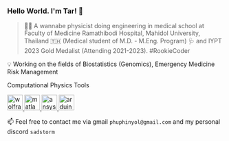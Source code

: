 ### Hello World. I'm Tar! 👋

> 🌱✨ A wannabe physicist doing engineering in medical school at Faculty of Medicine Ramathibodi Hospital, Mahidol University, Thailand 🇹🇭 (Medical student of M.D. - M.Eng. Program) 🩺 and IYPT 2023 Gold Medalist (Attending 2021-2023). #RookieCoder

💡 Working on the fields of Biostatistics (Genomics), Emergency Medicine Risk Management
  
Computational Physics Tools

<p align="left">
  <a href="https://www.wolfram.com/language/" target="_blank" rel="noreferrer"> 
  <img src="https://cdn.worldvectorlogo.com/logos/wolfram-language.svg" alt="wolfram" width="36" height="36"/> </a>
  
  <a href="https://www.mathworks.com" target="_blank" rel="noreferrer"> 
  <img src="https://cdn.worldvectorlogo.com/logos/matlab.svg" alt="matlab" width="36" height="36"/> </a>

  <a href="https://www.ansys.com" target="_blank" rel="noreferrer"> 
  <img src="https://ww2.freelogovectors.net/svg17/ansys_logo-freelogovectors.net.svg" alt="ansys" width="36" height="36"/> </a>
  
  <a href="https://www.arduino.cc/" target="_blank" rel="noreferrer"> 
  <img src="https://cdn.worldvectorlogo.com/logos/arduino-1.svg" alt="arduino" width="36" height="36"/> </a>
</p>  


📫 Feel free to contact me via gmail `phuphinyol@gmail.com` and my personal discord `sadstorm`

